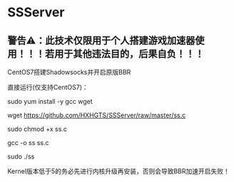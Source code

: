 # SSServer

## 警告⚠：此技术仅限用于个人搭建游戏加速器使用！！！若用于其他违法目的，后果自负！！！

CentOS7搭建Shadowsocks并开启原版BBR

直接运行(仅支持CentOS7)：

sudo yum install -y gcc wget

wget https://github.com/HXHGTS/SSServer/raw/master/ss.c

sudo chmod +x ss.c

gcc -o ss ss.c

sudo ./ss

Kernel版本低于5的务必先进行内核升级再安装，否则会导致BBR加速开启失败！

